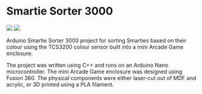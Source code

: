 # Smartie Sorter 3000

<img src="https://img.shields.io/badge/Arduino-Nano-008BC0?logo=arduino&logoColor=FFFFFF&style=flat"/> <img src="https://img.shields.io/badge/Autodesk-Fusion 360-008BC0?logo=autodesk&logoColor=FFFFFF&style=flat"/>

Arduino Smartie Sorter 3000 project for sorting Smarties based on their colour using the TCS3200 colour sensor built into a mini Arcade Game enclosure.

The project was written using C++ and runs on an Arduino Nano microcontroller. The mini Arcade Game enclosure was designed using Fusion 360. The physical components were either laser-cut out of MDF and acrylic, or 3D printed using a PLA filament.


